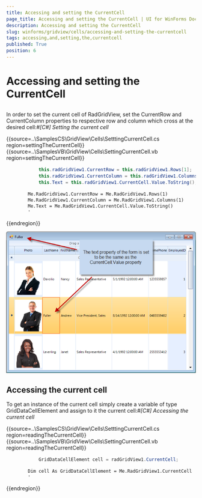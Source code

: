 ```yaml
---
title: Accessing and setting the CurrentCell
page_title: Accessing and setting the CurrentCell | UI for WinForms Documentation
description: Accessing and setting the CurrentCell
slug: winforms/gridview/cells/accessing-and-setting-the-currentcell
tags: accessing,and,setting,the,currentcell
published: True
position: 6
---
```


# Accessing and setting the CurrentCell



## 

In order to set the current cell of RadGridView, set the CurrentRow and CurrentColumn properties to respective row and column which cross at the desired cell:#_[C#] Setting the current cell_

	



{{source=..\SamplesCS\GridView\Cells\SetttingCurrentCell.cs region=settingTheCurrentCell}} 
{{source=..\SamplesVB\GridView\Cells\SettingCurrentCell.vb region=settingTheCurrentCell}} 

````C#
            this.radGridView1.CurrentRow = this.radGridView1.Rows[1];
            this.radGridView1.CurrentColumn = this.radGridView1.Columns[1];
            this.Text = this.radGridView1.CurrentCell.Value.ToString();
````
````VB.NET
        Me.RadGridView1.CurrentRow = Me.RadGridView1.Rows(1)
        Me.RadGridView1.CurrentColumn = Me.RadGridView1.Columns(1)
        Me.Text = Me.RadGridView1.CurrentCell.Value.ToString()
        '
````

{{endregion}} 


![gridview-setting-current-cell 001](images/gridview-setting-current-cell001.png)



## Accessing the current cell

To get an instance of the current cell simply create a variable of type GridDataCellElement and assign to it the current cell:#_[C#] Accessing the current cell_

	



{{source=..\SamplesCS\GridView\Cells\SetttingCurrentCell.cs region=readingTheCurrentCell}} 
{{source=..\SamplesVB\GridView\Cells\SettingCurrentCell.vb region=readingTheCurrentCell}} 

````C#
            GridDataCellElement cell = radGridView1.CurrentCell;
````
````VB.NET
        Dim cell As GridDataCellElement = Me.RadGridView1.CurrentCell
        '
````

{{endregion}} 



